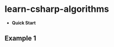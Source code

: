# learn-csharp-algorithms

- **Quick Start**

## Example 1

```csharp --source-file ./src/FunCoding.LearnCSharpAlgorithms/Program.cs --project ./src/FunCoding.LearnCSharpAlgorithms/FunCoding.LearnCSharpAlgorithms.csproj --region run1
```

